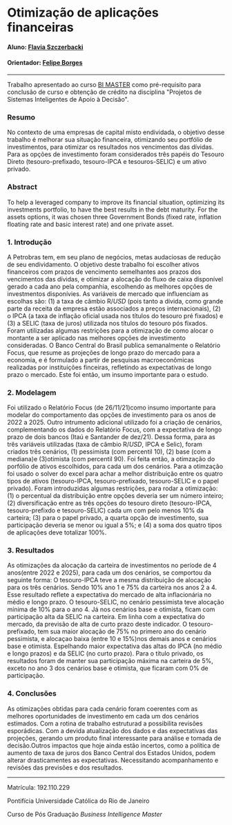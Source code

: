 # Otimização de aplicações financeiras

#### Aluno: [Flavia Szczerbacki](https://github.com/BIFla)
#### Orientador: [Felipe Borges](https://github.com/FelipeBorgesC)

---

Trabalho apresentado ao curso [BI MASTER](https://ica.puc-rio.ai/bi-master) como pré-requisito para conclusão de curso e obtenção de crédito na disciplina "Projetos de Sistemas Inteligentes de Apoio à Decisão".



### Resumo

No contexto de uma empresas de capital misto endividada, o objetivo desse trabalho é melhorar sua situação financeira, otimizando seu portfólio de investimentos, para otimizar os resultados nos vencimentos das dívidas. 
Para as opções de investimento foram considerados três papéis do Tesouro Direto (tesouro-prefixado, tesouro-IPCA e tesouros-SELIC) e um ativo privado. 


### Abstract


To help a leveraged company to improve its financial situation, optimizing its investments portfolio, to have the best results in the debt maturity. 
For the assets options, it was chosen three Government Bonds (fixed rate, inflation floating rate and basic interest rate) and one private asset. 
 
### 1. Introdução

A Petrobras tem, em seu plano de negócios, metas audaciosas de redução de seu endividamento. O objetivo deste trabalho foi escolher ativos financeiros com prazos de vencimento semelhantes aos prazos dos vencimentos das dívidas, e otimizar a alocação do fluxo de caixa disponível gerado a cada ano pela companhia, escolhendo as melhores opções de investmentos disponívies. 
As variáveis de mercado que influenciam as escolhas são: (1) a taxa de câmbio R$/USD$ (pois tanto a dívida, como grande parte da receita da empresa estão associados a preços internacionais), (2) o IPCA (a taxa de inflação oficial usada nos títulos do tesouro pré fixados) e (3) a SELIC (taxa de juros) utilizada nos títulos do tesouro pós fixados. Foram utilizadas algumas restrições para a otimização de como alocar o montante a ser aplicado nas melhores opções de investimento consideradas. 
O Banco Central do Brasil publica semanalmente o Relatório Focus, que resume as projeções de longo prazo do mercado para a economia, e é formulado a partir de pesquisas macroeconômicas realizadas por instituições finceiras, refletindo as expectativas de longo prazo o mercado. Este foi então, um insumo importante para o estudo.   

### 2. Modelagem

Foi utilizado o Relatório Focus (de 26/11/21)como insumo importante para modelar do comportamento das opções de investimento para os anos de 2022 a 2025.
Outro intrumento adicional utilizado foi a criação de cenários, complementando os dados do Relatório Focus, com a expectativa de longo prazo de dois bancos (Itaú e Santander de dez/21). 
Dessa forma, para as três variáveis utilizadas (taxa de câmbio R$/USD$, IPCA e Selic), foram criados três cenários, (1) pessimista (com percentil 10), (2) base (com a mediana)e (3)otimista (com percentil 90).
Foi feita então, a otimzação do porfólio de ativos escolhidos, para cada um dos cenários. Para a otimzação foi usado o solver do excel para achar a melhor distribuição entre os quatro tipos de ativos (tesouro-IPCA, tesouro-prefixado, tesouro-SELIC e o papel privado).
Foram introduzidas algumas restrições, para rodar a otimização: (1) o percentual da distribuição entre opções deveria ser um número inteiro; (2) diversificação entre as três opções do tesouro direto (tesouro-IPCA, tesouro-prefixdo e tesouro-SELIC) cada um com pelo menos 10% da carteira; (3) para o papel privado, a quarta opção de investimento, sua participação deveria se menor ou igual a 5%; e (4) a soma dos quatro tipos de aplicações deve totalizar 100%.


### 3. Resultados

As otimizações da alocação da carteira de investimentos no període de 4 anos(entre 2022 e 2025), para cada um dos cenários, se comportou da seguinte forma:
O tesouro-IPCA teve a mesma distribuição de alocação para os três cenários. Sendo 10% ano 1 e 75% da carteira nos anos 2 a 4. Esse resultado reflete a expectativa do mercado de alta inflacionária no médio e longo prazo.
O tesouro-SELIC, no cenário pessimista teve alocação mínima de 10% para o ano 4. Já nos cenários base e otimista, ficam com participação alta da SELIC na carteira. Em linha com a expectativa do mercado, da previsão de alta de curto prazo deste indicador.
O tesouro-prefixado, tem sua maior alocação de 75% no primero ano do cenário pessimista, e alocaçao baixa (entre 10 e 15%)nos demais anos e cenários base e otimista. Espelhando maior expectativa das altas do IPCA (no médio e longo prazos) e da SELIC (no curto prazo).
Para o título privado, os resultados foram de manter sua participação máxima na carteira de 5%, exceto no ano 3 dos cenários base e otimista, que ficaram com 0% de participação.

### 4. Conclusões

As otimizações obtidas para cada cenário foram coerentes com as melhores oportunidades de investimento em cada um dos cenários estimados. 
Com a rotina de trabalho estruturad
a possibilita revisões esporádicas. Com a devida atualização dos dados e das expectativas das projeções, gerando um produto final interessante para análise e tomada de decisão.Outros impactos que hoje ainda estão incertos, como a política de aumento de taxa de juros dos Banco Central dos Estados Unidos, podem alterar drasticamentes as expectativas. Necessitando acompanhamento e revisões das previsões e dos resultados.

---

Matrícula: 192.110.229

Pontifícia Universidade Católica do Rio de Janeiro

Curso de Pós Graduação *Business Intelligence Master*
